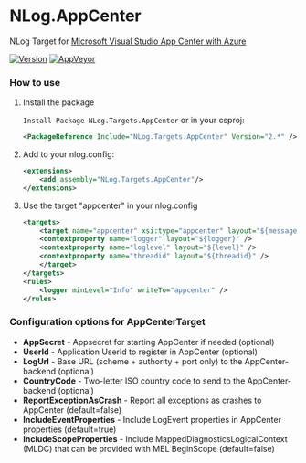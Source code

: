 # NLog.AppCenter
NLog Target for [Microsoft Visual Studio App Center with Azure](https://azure.microsoft.com/services/app-center/)

[![Version](https://badge.fury.io/nu/NLog.Targets.AppCenter.svg)](https://www.nuget.org/packages/NLog.Targets.AppCenter)
[![AppVeyor](https://img.shields.io/appveyor/ci/nlog/nlog-azureappcenter/master.svg)](https://ci.appveyor.com/project/nlog/nlog-azureappcenter/branch/master)

### How to use

1) Install the package

    `Install-Package NLog.Targets.AppCenter` or in your csproj:

    ```xml
    <PackageReference Include="NLog.Targets.AppCenter" Version="2.*" />
    ```

2) Add to your nlog.config:

    ```xml
    <extensions>
        <add assembly="NLog.Targets.AppCenter"/>
    </extensions>
    ```

3) Use the target "appcenter" in your nlog.config

    ```xml
    <targets>
        <target name="appcenter" xsi:type="appcenter" layout="${message}" reportExceptionAsCrash="true">
		<contextproperty name="logger" layout="${logger}" />
		<contextproperty name="loglevel" layout="${level}" />
		<contextproperty name="threadid" layout="${threadid}" />
        </target>
    </targets>
    <rules>
        <logger minLevel="Info" writeTo="appcenter" />
    </rules>
    ```

### Configuration options for AppCenterTarget

- **AppSecret** - Appsecret for starting AppCenter if needed (optional)
- **UserId** - Application UserId to register in AppCenter (optional)
- **LogUrl** - Base URL (scheme + authority + port only) to the AppCenter-backend (optional)
- **CountryCode** - Two-letter ISO country code to send to the AppCenter-backend (optional)
- **ReportExceptionAsCrash** - Report all exceptions as crashes to AppCenter (default=false)
- **IncludeEventProperties** - Include LogEvent properties in AppCenter properties (default=true)
- **IncludeScopeProperties** - Include MappedDiagnosticsLogicalContext (MLDC) that can be provided with MEL BeginScope (default=false)

